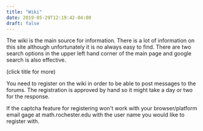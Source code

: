 ```yaml
---
title: "Wiki"
date: 2019-05-29T12:19:42-04:00
draft: false
---
```


The wiki is the main source for information. There is a lot of information on this site although unfortunately it is no always easy to find.  There are two search options in the upper left hand corner of the main page and google search is also effective.

(click title for more)
<!--more-->

You need to register on the wiki in order to be able to post messages to the forums. The registration is approved by hand so it might take a day or two for the response.  

If the captcha feature for registering won't work with your browser/platform email gage at math.rochester.edu with the user name you would like to register with.